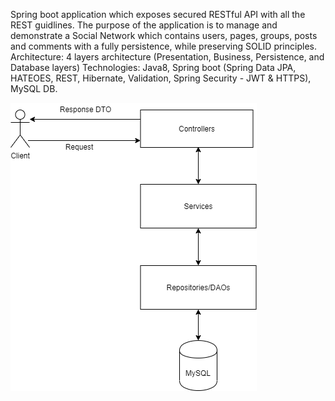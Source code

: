 Spring boot application which exposes secured RESTful API with all the REST guidlines.
The purpose of the application is to manage and demonstrate a Social Network which contains users,
pages, groups, posts and comments with a fully persistence, while preserving SOLID principles.
Architecture: 4 layers architecture (Presentation, Business, Persistence, and Database layers)
Technologies: Java8, Spring boot (Spring Data JPA, HATEOES, REST, Hibernate, Validation, Spring Security - JWT & HTTPS), MySQL DB.

![Alt text](doc/diagram.png?raw=true "Architecture Diagram")

